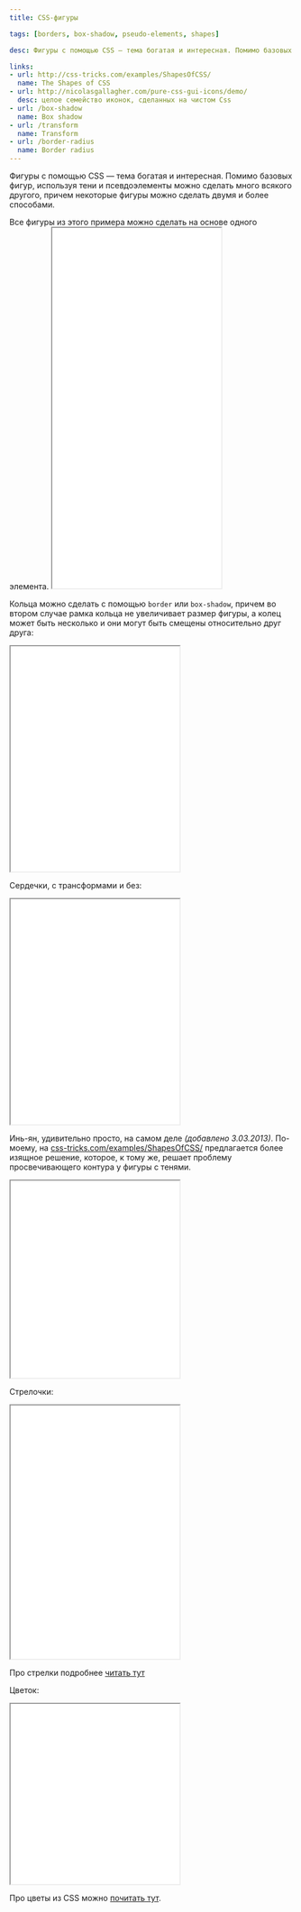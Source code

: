 ```yaml
---
title: CSS-фигуры

tags: [borders, box-shadow, pseudo-elements, shapes]

desc: Фигуры с помощью CSS — тема богатая и интересная. Помимо базовых фигур, используя тени и псевдоэлементы можно сделать много всякого другого, причем некоторые фигуры можно сделать двумя и более способами.

links:
- url: http://css-tricks.com/examples/ShapesOfCSS/
  name: The Shapes of CSS
- url: http://nicolasgallagher.com/pure-css-gui-icons/demo/
  desc: целое семейство иконок, сделанных на чистом Css
- url: /box-shadow
  name: Box shadow
- url: /transform
  name: Transform
- url: /border-radius
  name: Border radius
---
```


Фигуры с помощью CSS — тема богатая и интересная. Помимо базовых фигур, используя тени и псевдоэлементы можно сделать много всякого другого, причем некоторые фигуры можно сделать двумя и более способами.

<!--more-->Все фигуры из этого примера можно сделать на основе одного элемента.

<iframe class="live-snippet" style="height: 640px" src="../assets/demo/css-figury/demo_1.html?output"></iframe>

Кольца можно сделать с помощью <code>border</code> или <code>box-shadow</code>, причем во втором случае рамка кольца не увеличивает размер фигуры, а колец может быть несколько и они могут быть смещены относительно друг друга:

<iframe class="live-snippet" style="height: 400px" src="../assets/demo/css-figury/demo_2.html?output"></iframe>

Сердечки, с трансформами и без:

<iframe class="live-snippet" style="height: 400px" src="../assets/demo/css-figury/demo_3.html?output"></iframe>

Инь-ян, удивительно просто, на самом деле <em>(добавлено 3.03.2013)</em>.
По-моему, на <a href="http://css-tricks.com/examples/ShapesOfCSS/">css-tricks.com/examples/ShapesOfCSS/</a> предлагается более изящное решение, которое, к тому же, решает проблему просвечивающего контура у фигуры с тенями.

<iframe class="live-snippet" style="height: 350px" src="../assets/demo/css-figury/demo_4.html?output"></iframe>

Стрелочки:

<iframe class="live-snippet" style="height: 450px" src="../assets/demo/css-figury/demo_5.html?output"></iframe>

Про стрелки подробнее <a href="/strelki-s-pomoshh-yu-svojstva-border/">читать тут</a>

Цветок:

<iframe class="live-snippet" style="height: 320px" src="../assets/demo/css-figury/demo_6.html?output"></iframe>

Про цветы из CSS можно <a href="/css-figury-lepestok/">почитать тут</a>.

